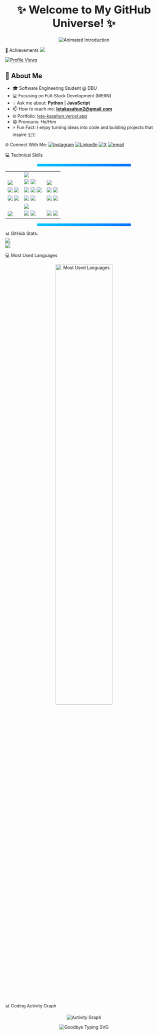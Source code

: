 
<h1 align="center" style="font-size: 2.5em;">
  ✨ Welcome to My GitHub Universe! ✨
</h1>



<p align="center">
  <img 
    src="https://readme-typing-svg.herokuapp.com?font=Poppins&size=32&duration=3000&pause=1000&color=4682B4&center=true&vCenter=true&width=1000&lines=👋+Hi+there!+I'm+Leta+Kasahun;🚀+Passionate+Software+Engineer+from+Ethiopia+🇪🇹;💻+Crafting+scalable+web+%26+mobile+apps+with+clean+code;🌱+Growing+through+open-source+%26+continuous+learning;🔥+Turning+ideas+into+impact+with+tech." 
    alt="Animated Introduction">
</p>


 🌟 Achievements
![](https://github-profile-trophy.vercel.app/?username=Leta-Kasahun&theme=radical&no-frame=false&no-bg=true&margin-w=4)  

[![Profile Views](https://visitor-badge.laobi.icu/badge?page_id=Leta-Kasahun.Leta-Kasahun&style=for-the-badge&logo=github&label=Profile%20Views&labelColor=1F222E&color=00F7A5)](https://github.com/Leta-Kasahun)  

## 🌱 About Me

*   🎓 Software Engineering Student @ DBU
*   💻 Focusing on Full-Stack Development (MERN)
*   💡 Ask me about: **Python** | **JavaScript**
*   📫 How to reach me: **letakasahun2@gmail.com**
*   🌐 Portfolio: [leta-kasahun.vercel.app](https://leta-kasahun.vercel.app)
*   😄 Pronouns: He/Him
*   ⚡ Fun Fact: I enjoy turning ideas into code and building projects that inspire 🇪🇹
<!-- Proudly created with GPRM ( https://gprm.itsvg.in ) -->
 🌐 Connect With Me:
[![Instagram](https://img.shields.io/badge/Instagram-%23E4405F.svg?logo=Instagram&logoColor=white)](https://instagram.com/leta_kasahun) [![LinkedIn](https://img.shields.io/badge/LinkedIn-%230077B5.svg?logo=linkedin&logoColor=white)](https://linkedin.com/in/leta-kasahun) [![X](https://img.shields.io/badge/X-black.svg?logo=X&logoColor=white)](https://x.com/@Lkasahun) [![email](https://img.shields.io/badge/Email-D14836?logo=gmail&logoColor=white)](mailto:letakasahun2@gmail.com) 




💻 Technical Skills
<!-- Animated line above (SVG) -->
<p align="center">
  <svg height="8" width="300">
    <rect width="300" height="8" fill="url(#grad1)">
    </rect>
    <defs>
      <linearGradient id="grad1" x1="0%" y1="50%" x2="100%" y2="50%">
        <stop offset="0%" style="stop-color:#00c6ff;stop-opacity:1" />
        <stop offset="100%" style="stop-color:#0072ff;stop-opacity:1" />
      </linearGradient>
    </defs>
  </svg>
</p>

<!-- Diamond arrangement of skill icons -->
<div align="center">
  <table>
    <tr>
      <td></td>
      <td>
        <img src="https://img.shields.io/badge/VS%20Code-007ACC?style=for-the-badge&logo=visual-studio-code&logoColor=white" />
      </td>
      <td></td>
    </tr>
    <tr>
      <td>
        <img src="https://img.shields.io/badge/Postman-FF6C37?style=for-the-badge&logo=postman&logoColor=white" />
      </td>
      <td>
        <img src="https://img.shields.io/badge/Git-F05032?style=for-the-badge&logo=git&logoColor=white" />
        <img src="https://img.shields.io/badge/GitHub-181717?style=for-the-badge&logo=github&logoColor=white" />
      </td>
      <td>
        <img src="https://img.shields.io/badge/TailwindCSS-38B2AC?style=for-the-badge&logo=tailwind-css&logoColor=white" />
      </td>
    </tr>
    <tr>
      <td>
        <img src="https://img.shields.io/badge/React-61DAFB?style=for-the-badge&logo=react&logoColor=white" />
        <img src="https://img.shields.io/badge/Next.js-000000?style=for-the-badge&logo=next.js&logoColor=white" />
      </td>
      <td>
        <img src="https://img.shields.io/badge/JavaScript-F7DF1E?style=for-the-badge&logo=javascript&logoColor=black" />
        <img src="https://img.shields.io/badge/Java-007396?style=for-the-badge&logo=java&logoColor=white" />
        <img src="https://img.shields.io/badge/Python-3776AB?style=for-the-badge&logo=python&logoColor=white" />
      </td>
      <td>
        <img src="https://img.shields.io/badge/Oracle-F80000?style=for-the-badge&logo=oracle&logoColor=white" />
        <img src="https://img.shields.io/badge/MongoDB-47A248?style=for-the-badge&logo=mongodb&logoColor=white" />
      </td>
    </tr>
    <tr>
      <td>
        <img src="https://img.shields.io/badge/PostgreSQL-336791?style=for-the-badge&logo=postgresql&logoColor=white" />
        <img src="https://img.shields.io/badge/Canva-00C4CC?style=for-the-badge&logo=canva&logoColor=white" />
      </td>
      <td>
        <img src="https://img.shields.io/badge/Vercel-000000?style=for-the-badge&logo=vercel&logoColor=white" />
        <img src="https://img.shields.io/badge/Netlify-00C7B7?style=for-the-badge&logo=netlify&logoColor=white" />
      </td>
      <td>
        <img src="https://img.shields.io/badge/AWS-232F3E?style=for-the-badge&logo=amazon-aws&logoColor=white" />
        <img src="https://img.shields.io/badge/Rendering-FF9800?style=for-the-badge" />
      </td>
    </tr>
    <tr>
      <td></td>
      <td>
        <img src="https://img.shields.io/badge/Visual%20Paradigm-FF6600?style=for-the-badge" />
      </td>
      <td></td>
    </tr>
    <tr>
      <td>
        <img src="https://img.shields.io/badge/C++-00599C?style=for-the-badge&logo=c%2B%2B&logoColor=white" />
      </td>
      <td>
        <img src="https://img.shields.io/badge/CSS-1572B6?style=for-the-badge&logo=css3&logoColor=white" />
        <img src="https://img.shields.io/badge/HTML-239120?style=for-the-badge&logo=html5&logoColor=white" />
      </td>
      <td>
        <img src="https://img.shields.io/badge/Express-000000?style=for-the-badge&logo=express&logoColor=white" />
        <img src="https://img.shields.io/badge/Node.js-339933?style=for-the-badge&logo=nodedotjs&logoColor=white" />
      </td>
    </tr>
  </table>
</div>

<!-- Animated line below (SVG) -->
<p align="center">
  <svg height="8" width="300">
    <rect width="300" height="8" fill="url(#grad2)">
    </rect>
    <defs>
      <linearGradient id="grad2" x1="0%" y1="50%" x2="100%" y2="50%">
        <stop offset="0%" style="stop-color:#00c6ff;stop-opacity:1" />
        <stop offset="100%" style="stop-color:#0072ff;stop-opacity:1" />
      </linearGradient>
    </defs>
  </svg>
</p>

  📊 GitHub Stats:
  <br>
![](https://github-readme-stats.vercel.app/api?username=Leta-Kasahun&theme=cobalt&hide_border=false&include_all_commits=false&count_private=true)<br/>
![](https://nirzak-streak-stats.vercel.app/?user=Leta-Kasahun&theme=cobalt&hide_border=false)<br/>




<!-- Proudly created with GPRM ( https://gprm.itsvg.in ) -->
 💻 Most Used Languages 
<p align="center">
  <img 
    src="https://github-readme-stats.vercel.app/api/top-langs/?username=Leta-Kasahun&langs_count=10&layout=donut-vertical&theme=radical&hide_border=false"
    width="60%" 
    alt="Most Used Languages">


📊 Coding  Activity Graph

<p align="center">
  <img src="https://github-readme-activity-graph.vercel.app/graph?username=Leta-Kasahun&theme=react-dark&hide_border=true&area=true&custom_title=My%20Contribution%20Graph&color=58A6FF&line=1F6FEB&point=1F6FEB" alt="Activity Graph">
</p>
<p align="center">
  <img 
    src="https://readme-typing-svg.herokuapp.com?font=Poppins&size=28&duration=3000&pause=500&color=00F7A5&center=true&vCenter=true&width=900&lines=🙏+Thanks+for+scrolling+through+my+profile!;👋+Goodbye+for+now+—+see+you+around!;💬+Let's+connect+and+build+something+amazing+together." 
    alt="Goodbye Typing SVG">
</p>

